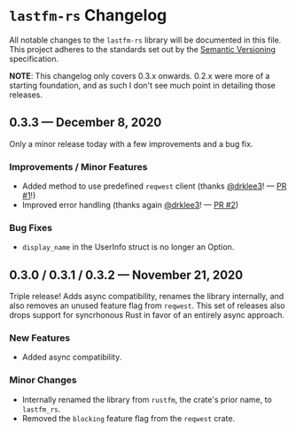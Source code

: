 # `lastfm-rs` Changelog

All notable changes to the `lastfm-rs` library will be documented in this file. This project adheres to the standards
set out by the [Semantic Versioning][semver] specification.

**NOTE**: This changelog only covers 0.3.x onwards. 0.2.x were more of a starting foundation, and as such I don't see
much point in detailing those releases.

## 0.3.3 — December 8, 2020

Only a minor release today with a few improvements and a bug fix.

### Improvements / Minor Features

- Added method to use predefined `reqwest` client (thanks [@drklee3]! — [PR #1][pr:1]!)
- Improved error handling (thanks again [@drklee3]! — [PR #2][pr:2])

### Bug Fixes

- `display_name` in the UserInfo struct is no longer an Option.

## 0.3.0 / 0.3.1 / 0.3.2 — November 21, 2020

Triple release! Adds async compatibility, renames the library internally, and also removes
an unused feature flag from `reqwest`. This set of releases also drops support for syncrhonous
Rust in favor of an entirely async approach.

### New Features

- Added async compatibility.

### Minor Changes

- Internally renamed the library from `rustfm`, the crate's prior name, to `lastfm_rs`.
- Removed the `blocking` feature flag from the `reqwest` crate.

[semver]: http://semver.org

[@drklee3]: https://github.com/drklee3

[pr:1]: https://github.com/KamranMackey/lastfm-rs/pull/1
[pr:2]: https://github.com/KamranMackey/lastfm-rs/pull/2
